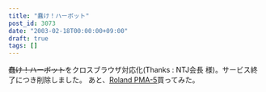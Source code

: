```yaml
---
title: "蠢け！ハーボット"
post_id: 3073
date: "2003-02-18T00:00:00+09:00"
draft: true
tags: []
---
```



~~蠢け！ハーボット~~をクロスブラウザ対応化(Thanks : NTJ会長 様)。サービス終了につき削除しました。 あと、[Roland PMA-5](https://danmaq.com/pma-5)買ってみた。
